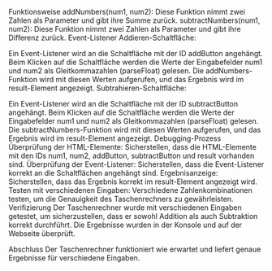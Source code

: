 Funktionsweise
addNumbers(num1, num2): Diese Funktion nimmt zwei Zahlen als Parameter und gibt ihre Summe zurück.
subtractNumbers(num1, num2): Diese Funktion nimmt zwei Zahlen als Parameter und gibt ihre Differenz zurück.
Event-Listener
Addieren-Schaltfläche:

Ein Event-Listener wird an die Schaltfläche mit der ID addButton angehängt.
Beim Klicken auf die Schaltfläche werden die Werte der Eingabefelder num1 und num2 als Gleitkommazahlen (parseFloat) gelesen.
Die addNumbers-Funktion wird mit diesen Werten aufgerufen, und das Ergebnis wird im result-Element angezeigt.
Subtrahieren-Schaltfläche:

Ein Event-Listener wird an die Schaltfläche mit der ID subtractButton angehängt.
Beim Klicken auf die Schaltfläche werden die Werte der Eingabefelder num1 und num2 als Gleitkommazahlen (parseFloat) gelesen.
Die subtractNumbers-Funktion wird mit diesen Werten aufgerufen, und das Ergebnis wird im result-Element angezeigt.
Debugging-Prozess
Überprüfung der HTML-Elemente: Sicherstellen, dass die HTML-Elemente mit den IDs num1, num2, addButton, subtractButton und result vorhanden sind.
Überprüfung der Event-Listener: Sicherstellen, dass die Event-Listener korrekt an die Schaltflächen angehängt sind.
Ergebnisanzeige: Sicherstellen, dass das Ergebnis korrekt im result-Element angezeigt wird.
Testen mit verschiedenen Eingaben: Verschiedene Zahlenkombinationen testen, um die Genauigkeit des Taschenrechners zu gewährleisten.
Verifizierung
Der Taschenrechner wurde mit verschiedenen Eingaben getestet, um sicherzustellen, dass er sowohl Addition als auch Subtraktion korrekt durchführt. Die Ergebnisse wurden in der Konsole und auf der Webseite überprüft.

Abschluss
Der Taschenrechner funktioniert wie erwartet und liefert genaue Ergebnisse für verschiedene Eingaben.
